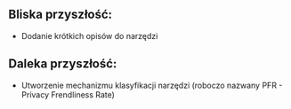 ## Bliska przyszłość:

* Dodanie krótkich opisów do narzędzi

## Daleka przyszłość:

* Utworzenie mechanizmu klasyfikacji narzędzi (roboczo nazwany PFR - Privacy Frendliness Rate)
